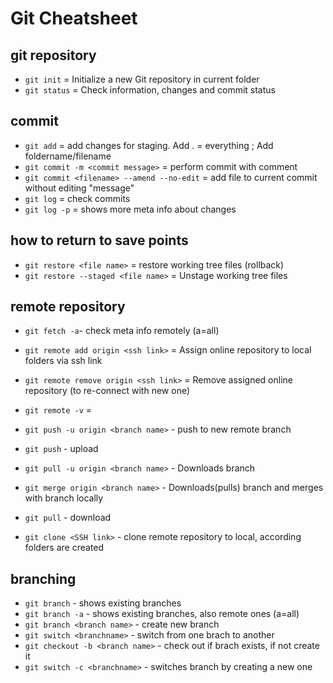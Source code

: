 # Git Cheatsheet

## git repository

- `git init` = Initialize a new Git repository in current folder
- `git status` = Check information, changes and commit status

## commit

- `git add` = add changes for staging. Add . = everything ; Add foldername/filename 
- `git commit -m <commit message>` = perform commit with comment
- `git commit <filename> --amend --no-edit` = add file to current commit without editing "message"
- `git log` = check commits
- `git log -p` = shows more meta info about changes

## how to return to save points

- `git restore <file name>` = restore working tree files (rollback)
- `git restore --staged <file name>` = Unstage working tree files

## remote repository

- `git fetch -a`- check meta info remotely (a=all)
- `git remote add origin <ssh link>` = Assign online repository to local folders via ssh link
- `git remote remove origin <ssh link>` = Remove assigned online repository (to re-connect with new one)
- `git remote -v` = 
- `git push -u origin <branch name>` - push to new remote branch 
- `git push` - upload
- `git pull -u origin <branch name>` - Downloads branch
- `git merge origin <branch name>` - Downloads(pulls) branch and merges with branch locally
- `git pull` - download

- `git clone <SSH link>` - clone remote repository to local, according folders are created

## branching

- `git branch` - shows existing branches
- `git branch -a` - shows existing branches, also remote ones (a=all)
- `git branch <branch name>` - create new branch
- `git switch <branchname>` - switch from one brach to another
- `git checkout -b <branch name>` - check out if brach exists, if not create it
- `git switch -c <branchname>` - switches branch by creating a new one

